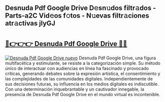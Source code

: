 ## Desnuda Pdf Google Drive D𝚎sn𝚞dos filtr𝚊dos - Parts-a2C Vid𝚎os f𝚘tos - N𝚞evas filtr𝚊ciones atr𝚊ctivas jlyGJ

# <h2><a href="http://mb4xgo.tromn.icu/?c=Desnuda+Pdf+Google+Drive">🔗👉👉👉 Desnuda Pdf Google Drive 🔗🔗</a></h2>

[![Desnuda Pdf Google Drive nuevo](https://i.imgur.com/pEAQMta.gif)](http://mb4xgo.tromn.icu/?c=Desnuda+Pdf+Google+Drive)
Desnuda Pdf Google Drive, una figura multifacética y estimulante, se resiste a la categorización simple. Su método único de interactuar con audiencias en línea ha fascinado y provocado críticas, generando debates sobre la expresión artística, el consentimiento y las complejidades de las comunidades digitales. Independientemente de sus decisiones futuras, su influencia en los medios digitales es indiscutible. Con una determinación inquebrantable y un cautivador innegable, la presencia de Desnuda Pdf Google Drive en el mundo virtual es incontenible.

